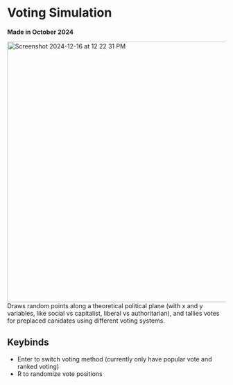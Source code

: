 # Voting Simulation
**Made in October 2024**

<img width="602" alt="Screenshot 2024-12-16 at 12 22 31 PM" src="https://github.com/user-attachments/assets/34039859-645f-422c-831b-c5470f1a2209" />
<br>
Draws random points along a theoretical political plane (with x and y variables, like social vs capitalist, liberal vs authoritarian), and tallies votes for preplaced canidates using different voting systems.

## Keybinds
- Enter to switch voting method (currently only have popular vote and ranked voting)
- R to randomize vote positions
